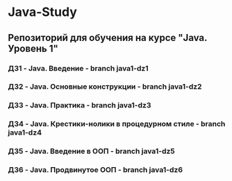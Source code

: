 # Java-Study 

## Репозиторий для обучения на курсе "Java. Уровень 1"
### ДЗ1 - Java. Введение - branch java1-dz1
### ДЗ2 - Java. Основные конструкции - branch java1-dz2
### ДЗ3 - Java. Практика - branch java1-dz3
### ДЗ4 - Java. Крестики-нолики в процедурном стиле - branch java1-dz4
### ДЗ5 - Java. Введение в ООП - branch java1-dz5
### ДЗ6 - Java. Продвинутое ООП - branch java1-dz6
